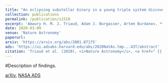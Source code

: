 ```yaml
---
title: "An eclipsing substellar binary in a young triple system discovered by SPECULOOS"
collection: publications
permalink: /publication/s1510
excerpt: 'Amaury H. M. J. Triaud, Adam J. Burgasser, Artem Burdanov, **Vedad Kunovac Hodžić**, Roi Alonso, Daniella Bardalez Gagliuffi, Laetitia Delrez, Brice-Olivier Demory, Julien de Wit, Elsa Ducrot, Frederic V. Hessman, Tim-Oliver Husser, Emmanuël Jehin, Peter P. Pedersen, Didier Queloz, James McCormac, Catriona Murray, Daniel Sebastian, Samantha Thompson, Valérie Van Grootel & Michaël Gillon'
date: 2020-03-09
venue: 'Nature Astronomy'
paperurl:
arxiv: 'https://arxiv.org/abs/2001.07175'
ads: 'https://ui.adsabs.harvard.edu/abs/2020NatAs.tmp...43T/abstract'
citation: 'Triaud et al. (2020), <i>Nature Astronomy</i>, <a href=" {{ https://arxiv.org/abs/2001.07175 }} ">arXiv</a> <a href=" {{ https://ui.adsabs.harvard.edu/abs/2020NatAs.tmp...43T/abstract }} ">ADS</a>'
---
```

#Description of findings.

[arXiv](https://arxiv.org/abs/2001.07175), [NASA ADS](https://ui.adsabs.harvard.edu/abs/2020NatAs.tmp...43T/abstract.)
